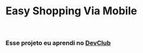 <h1>Easy Shopping Via Mobile</h1>
<br>
<h3>Esse projeto eu aprendi no <a href="https://rodolfomori.com.br/devclub">DevClub</a></h3>
